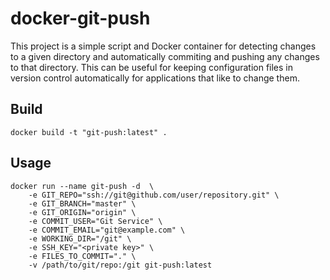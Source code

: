 # docker-git-push
This project is a simple script and Docker container for detecting changes to a
given directory and automatically commiting and pushing any changes to that directory.
This can be useful for keeping configuration files in version control automatically
for applications that like to change them.

## Build
```
docker build -t "git-push:latest" .
```

## Usage
```
docker run --name git-push -d  \
    -e GIT_REPO="ssh://git@github.com/user/repository.git" \
    -e GIT_BRANCH="master" \
    -e GIT_ORIGIN="origin" \
    -e COMMIT_USER="Git Service" \
    -e COMMIT_EMAIL="git@example.com" \
    -e WORKING_DIR="/git" \
    -e SSH_KEY="<private key>" \
    -e FILES_TO_COMMIT="." \
    -v /path/to/git/repo:/git git-push:latest
```
